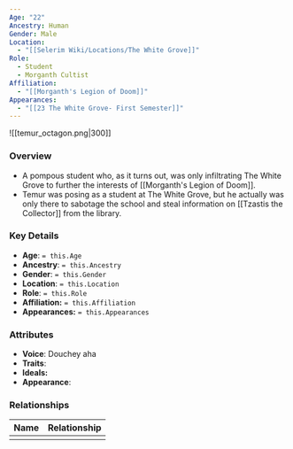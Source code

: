 ```yaml
---
Age: "22"
Ancestry: Human
Gender: Male
Location:
  - "[[Selerim Wiki/Locations/The White Grove]]"
Role:
  - Student
  - Morganth Cultist
Affiliation:
  - "[[Morganth's Legion of Doom]]"
Appearances:
  - "[[23 The White Grove- First Semester]]"
---
```


![[temur_octagon.png|300]]

### Overview
- A pompous student who, as it turns out, was only infiltrating The White Grove to further the interests of [[Morganth's Legion of Doom]].
- Temur was posing as a student at The White Grove, but he actually was only there to sabotage the school and steal information on [[Tzastis the Collector]] from the library.

### Key Details
- **Age**: `= this.Age`
- **Ancestry**: `= this.Ancestry`
- **Gender**: `= this.Gender`
- **Location**: `= this.Location`
- **Role**: `= this.Role`
- **Affiliation:** `= this.Affiliation`
- **Appearances:** `= this.Appearances`

### Attributes
- **Voice**: Douchey aha
- **Traits**: 
- **Ideals:** 
- **Appearance**:

### Relationships

| Name | Relationship |
| ---- | ------------ |
|      |              |

